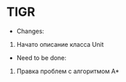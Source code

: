 # TIGR
- Changes:
1) Начато описание класса Unit 
- Need to be done:
1) Правка проблем с алгоритмом А*
